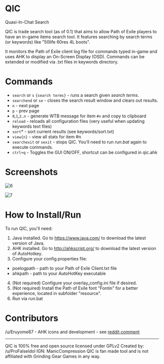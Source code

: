 # QIC
Quasi-In-Chat Search

QIC is trade search tool (as of 0.1) that aims to allow Path of Exile players to have an in-game items search tool. It features searching by search terms (or keywords) like "50life 60res 4L boots".

It monitors the Path of Exile client log file for commands typed in-game and uses AHK to display an On-Screen Display (OSD). Commands can be extended or modified via .txt files in keywords directory.

# Commands

* `search` or `s` `{search terms}` - runs a search given _search terms_.
* `searchend` or `se` - closes the search result window and clears out results.
* `n` - next page
* `p` - prev page
* `0`,`1`,`2`..`n` - generate WTB message for item `#n` and copy to clipboard
* `reload` - reloads all configuration files (very useful when updating keywords text files)
* `sort`* - sort current results (see keywords/sort.txt)
* `view{n}` - view all stats for item #n
* `searchexit` or `sexit` - stops QIC. You'll need to run _run.bat_ again to execute commands.
* `ctrl+q` - Toggles the GUI ON/OFF, shortcut can be configured in qic.ahk

# Screenshots

![6](https://dl.dropboxusercontent.com/u/13620316/wts-screen01.png)

![7](https://dl.dropboxusercontent.com/u/13620316/wts-screen02.png)

# How to Install/Run

To run QIC, you'll need:

1. Java installed. Go to https://www.java.com/ to download the latest version of Java.
2. AHK installed. Go to http://ahkscript.org/ to download the latest version of AutoHotkey.
3. Configure your config.properties file:
  * poelogpath - path to your Path of Exile Client.txt file
  * ahkpath    - path to your AutoHotKey executable
4. (Not required) Configure your overlay_config.ini file if desired.
5. (Not required) Install the Path of Exile font "Fontin" for a better experience, located in subfolder "resource".
6. Run via run.bat

# Contributors

/u/Eruyome87 - AHK icons and development - see [reddit comment](https://www.reddit.com/message/messages/4i2p30)

---

QIC is 100% free and open source licensed under GPLv2
Created by: /u/ProFalseIdol IGN: ManicCompression
QIC is fan made tool and is not affiliated with Grinding Gear Games in any way.
